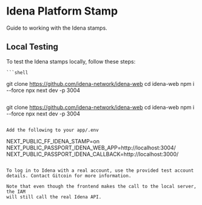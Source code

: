 # Idena Platform Stamp

Guide to working with the Idena stamps.

## Local Testing

To test the Idena stamps locally, follow these steps:

    ```shell
git clone https://github.com/idena-network/idena-web
cd idena-web
npm i --force
npx next dev -p 3004
```

```
git clone https://github.com/idena-network/idena-web
cd idena-web
npm i --force
npx next dev -p 3004
```

Add the following to your app/.env

```
NEXT_PUBLIC_FF_IDENA_STAMP=on
NEXT_PUBLIC_PASSPORT_IDENA_WEB_APP=http://localhost:3004/
NEXT_PUBLIC_PASSPORT_IDENA_CALLBACK=http://localhost:3000/
```

To log in to Idena with a real account, use the provided test account details. Contact Gitcoin for more information.

Note that even though the frontend makes the call to the local server, the IAM
will still call the real Idena API.

